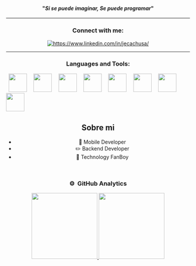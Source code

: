 <span align="center">
  <span>
    <h4 align="center">"<em>Si se puede imaginar, Se puede programar</em>"
    </h4>
</span>
<hr>      
<h3 align="center">Connect with me:</h3>
<p align="center">
  <a href="https://www.linkedin.com/in/jecachusa/" target="blank"><img align="center" src="https://img.shields.io/badge/LinkedIn-0077B5?style=for-the-badge&logo=linkedin&logoColor=454545" alt="https://www.linkedin.com/in/jecachusa/"/></a>
</p>
<hr>
<h3 align="center">Languages and Tools:</h3>
<p align="left">
  <code> <img height="50" src="https://www.vectorlogo.zone/logos/kotlinlang/kotlinlang-ar21.svg"> </code>
  <code> <img height="50" src="https://www.vectorlogo.zone/logos/flutterio/flutterio-ar21.svg"> </code>
  <code> <img height="50" src="https://www.vectorlogo.zone/logos/android/android-ar21.svg"> </code>
  <code> <img height="50" src="https://www.vectorlogo.zone/logos/mysql/mysql-ar21.svg"> </code>
  <code> <img height="50" src="https://www.vectorlogo.zone/logos/docker/docker-icon.svg"> </code>
  <code> <img height="50" src="https://www.vectorlogo.zone/logos/jenkins/jenkins-icon.svg"> </code>
  <code> <img height="50" src="https://www.vectorlogo.zone/logos/firebase/firebase-ar21.svg"> </code>
 <code> <img height="50" src="https://www.vectorlogo.zone/logos/microsoft_azure/microsoft_azure-ar21.svg"> </code> 
</p>



## Sobre mi

- 📲 Mobile Developer
- ✏️ Backend Developer
- 🎥 Technology FanBoy
<br>
  
### ⚙️ &nbsp;GitHub Analytics

<p align="center">
<a href="https://github.com/JeanDeveloper">
  <img height="180em" src="https://github-readme-stats-eight-theta.vercel.app/api?username=JeanDeveloper&show_icons=true&theme=algolia&include_all_commits=true&count_private=true"/>
  <img height="180em" src="https://github-readme-stats-eight-theta.vercel.app/api/top-langs/?username=JeanDeveloper&layout=compact&langs_count=8&theme=algolia"/>
</a>
</p>

